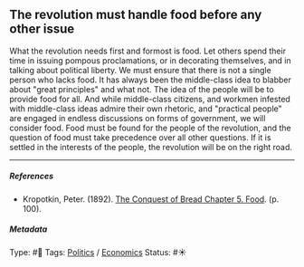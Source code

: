 ## The revolution must handle food before any other issue

What the revolution needs first and formost is food. Let others spend their time in issuing pompous proclamations, or in decorating themselves, and in talking about political liberty. We must ensure that there is not a single person who lacks food. It has always been the middle-class idea to blabber about "great principles" and what not. The idea of the people will be to provide food for all. And while middle-class citizens, and workmen infested with middle-class ideas admire their own rhetoric, and "practical people" are engaged in endless discussions on forms of government, we will consider food. Food must be found for the people of the revolution, and the question of food must take precedence over all other questions. If it is settled in the interests of the people, the revolution will be on the right road.

---

##### References

* Kropotkin, Peter. (1892). [The Conquest of Bread Chapter 5. Food](The%20Conquest%20of%20Bread%20Chapter%205.%20Food.md). (p. 100).

##### Metadata

Type: #🔴 
Tags: [Politics](Politics.md) / [Economics]() 
Status: #☀️ 

